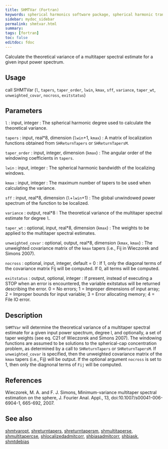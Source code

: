 ```yaml
---
title: SHMTVar (Fortran)
keywords: spherical harmonics software package, spherical harmonic transform, legendre functions, multitaper spectral analysis, fortran, Python, gravity, magnetic field
sidebar: mydoc_sidebar
permalink: shmtvar.html
summary:
tags: [fortran]
toc: false
editdoc: fdoc
---
```


Calculate the theoretical variance of a multitaper spectral estimate for a given input power spectrum.

## Usage

call SHMTVar (`l`, `tapers`, `taper_order`, `lwin`, `kmax`, `sff`, `variance`, `taper_wt`, `unweighted_covar`, `nocross`, `exitstatus`)

## Parameters

`l` : input, integer
:   The spherical harmonic degree used to calculate the theoretical variance.

`tapers` : input, real\*8, dimension (`lwin`+1, `kmax`)
:   A matrix of localization functions obtained from `SHReturnTapers` or `SHReturnTapersM`.

`taper_order` : input, integer, dimension (`kmax`)
:   The angular order of the windowing coefficients in `tapers`.

`lwin` : input, integer
:   The spherical harmonic bandwidth of the localizing windows.

`kmax` : input, integer
:   The maximum number of tapers to be used when calculating the variance.

`sff` : input, real\*8, dimension (`l`+`lwin`+1)
:   The global unwindowed power spectrum of the function to be localized.

`variance` : output, real\*8
:   The theoretical variance of the multitaper spectral estimate for degree `l`.

`taper_wt` : optional, input, real\*8, dimension (`kmax`)
:   The weights to be applied to the multitaper spectral estimates.

`unweighted_covar` : optional, output, real\*8, dimension (`kmax`, `kmax`)
:   The unweighted covariance matrix of the `kmax` tapers (i.e., Fij in Wieczorek and Simons 2007).

`nocross` : optional, input, integer, default = 0
:   If 1, only the diagonal terms of the covariance matrix Fij will be computed. If 0, all terms will be computed.

`exitstatus` : output, optional, integer
:   If present, instead of executing a STOP when an error is encountered, the variable exitstatus will be returned describing the error. 0 = No errors; 1 = Improper dimensions of input array; 2 = Improper bounds for input variable; 3 = Error allocating memory; 4 = File IO error.

## Description

`SHMTVar` will determine the theoretical variance of a multitaper spectral estimate for a given input power spectrum, degree l, and optionally, a set of taper weights (see eq. C21 of Wieczorek and Simons 2007). The windowing functions are assumed to be solutions to the spherical-cap concentration problem, as determined by a call to `SHReturnTapers` or `SHReturnTapersM`. If `unweighted_covar` is specified, then the unweighted covariance matrix of the `kmax` tapers (i.e., Fij) will be output. If the optional argument `nocross` is set to 1, then only the diagnonal terms of `Fij` will be computed.

## References

Wieczorek, M. A. and F. J. Simons, Minimum-variance multitaper spectral estimation on the sphere, J. Fourier Anal. Appl., 13, doi:10.1007/s00041-006-6904-1, 665-692, 2007.

## See also

[shmtvaropt](shmtvaropt.html), [shreturntapers](shreturntapers.html), [shreturntapersm](shreturntapersm.html), [shmultitaperse](shmultitaperse.html), [shmultitapercse](shmultitapercse.html), [shlocalizedadmitcorr](shlocalizedadmitcorr.html), [shbiasadmitcorr](shbiasadmitcorr.html), [shbiask](shbiask.html), [shmtdebias](shmtdebias.html)
